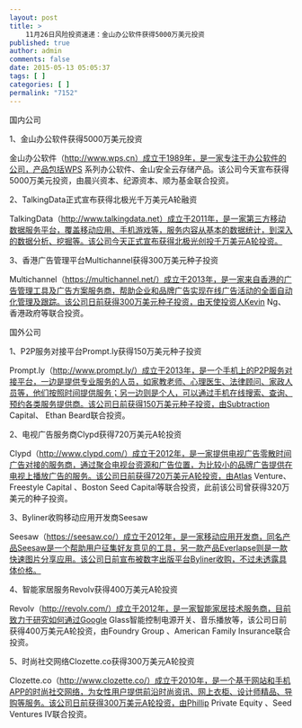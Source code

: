 ```yaml
---
layout: post
title: >
    11月26日风险投资速递：金山办公软件获得5000万美元投资
published: true
author: admin
comments: false
date: 2015-05-13 05:05:37
tags: [ ]
categories: [ ]
permalink: "7152"
---
```



国内公司

1、金山办公软件获得5000万美元投资

金山办公软件（http://www.wps.cn）成立于1989年，是一家专注于办公软件的公司，产品包括WPS 系列办公软件、金山安全云存储产品。该公司今天宣布获得5000万美元投资，由晨兴资本、纪源资本、顺为基金联合投资。

2、TalkingData正式宣布获得北极光千万美元A轮融资

TalkingData（http://www.talkingdata.net）成立于2011年，是一家第三方移动数据服务平台，覆盖移动应用、手机游戏等，服务内容从基本的数据统计，到深入的数据分析、挖掘等。该公司今天正式宣布获得北极光创投千万美元A轮投资。

3、香港广告管理平台Multichannel获得300万美元种子投资

Multichannel（https://multichannel.net/）成立于2013年，是一家来自香港的广告管理工具及广告方案服务商，帮助企业和品牌广告实现在线广告活动的全面自动化管理及跟踪。该公司日前获得300万美元种子投资，由天使投资人Kevin Ng、香港政府等联合投资。

国外公司

1、P2P服务对接平台Prompt.ly获得150万美元种子投资

Prompt.ly（http://www.prompt.ly/）成立于2013年，是一个手机上的P2P服务对接平台，一边是提供专业服务的人员，如家教老师、心理医生、法律顾问、家政人员等，他们按照时间提供服务；另一边则是个人，可以通过手机在线搜索、查询、预约各类服务提供商。该公司日前获得150万美元种子投资，由Subtraction Capital、 Ethan Beard联合投资。

2、电视广告服务商Clypd获得720万美元A轮投资

Clypd（http://www.clypd.com/）成立于2012年，是一家提供电视广告零散时间广告对接的服务商，通过聚合电视台资源和广告位置，为比较小的品牌广告提供在电视上播放广告的服务。该公司日前获得720万美元A轮投资，由Atlas Venture、 Freestyle Capital 、Boston Seed Capital等联合投资，此前该公司曾获得320万美元的种子投资。

3、Byliner收购移动应用开发商Seesaw

Seesaw（https://seesaw.co/）成立于2012年，是一家移动应用开发商，同名产品Seesaw是一个帮助用户征集好友意见的工具，另一款产品Everlapse则是一款快速图片分享应用。该公司日前宣布被数字出版平台Byliner收购，不过未透露具体价格。

4、智能家居服务Revolv获得400万美元A轮投资

Revolv（http://revolv.com/）成立于2012年，是一家智能家居技术服务商，目前致力于研究如何通过Google Glass智能控制电源开关、音乐播放等，该公司日前获得400万美元A轮投资，由Foundry Group 、American Family Insurance联合投资。

5、时尚社交网络Clozette.co获得300万美元A轮投资

Clozette.co（http://www.clozette.co/）成立于2010年，是一个基于网站和手机APP的时尚社交网络，为女性用户提供前沿时尚资讯、网上衣柜、设计师精品、导购等服务。该公司日前获得300万美元A轮投资，由Phillip Private Equity 、Seed Ventures IV联合投资。